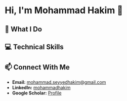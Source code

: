 # Hi, I'm Mohammad Hakim 👋

## 🚀 What I Do

## 💻 Technical Skills


## 📫 Connect With Me
- **Email:** [mohammad.seyyedhakim@gmail.com](mailto:mohammad.seyyedhakim@gmail.com)
- **LinkedIn:** [mohammadhakim](https://www.linkedin.com/in/mohammadhakim95/)
- **Google Scholar:** [Profile](https://scholar.google.co.uk/citations?user=-dqzC38AAAAJ&hl=en)
<!--
**mohammadhakim73/mohammadhakim73** is a ✨ _special_ ✨ repository because its `README.md` (this file) appears on your GitHub profile.

Here are some ideas to get you started:

- 🔭 I’m currently working on ...
- 🌱 I’m currently learning ...
- 👯 I’m looking to collaborate on ...
- 🤔 I’m looking for help with ...
- 💬 Ask me about ...
- 📫 How to reach me: ...
- 😄 Pronouns: ...
- ⚡ Fun fact: ...
-->
